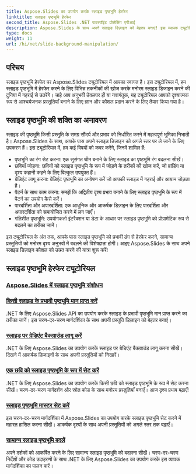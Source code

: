 ```yaml
---
title: Aspose.Slides का उपयोग करके स्लाइड पृष्ठभूमि हेरफेर
linktitle: स्लाइड पृष्ठभूमि हेरफेर
second_title: Aspose.Slides .NET पावरपॉइंट प्रोसेसिंग एपीआई
description: Aspose.Slides के साथ अपने स्लाइड डिज़ाइन को बेहतर बनाएं! इस व्यापक ट्यूटोरियल में जानें कि स्लाइड पृष्ठभूमि में हेरफेर कैसे करें। चरण-दर-चरण निर्देश और कोड उदाहरण प्रदान किए गए।
type: docs
weight: 11
url: /hi/net/slide-background-manipulation/
---
```


## परिचय

स्लाइड पृष्ठभूमि हेरफेर पर Aspose.Slides ट्यूटोरियल में आपका स्वागत है। इस ट्यूटोरियल में, हम स्लाइड पृष्ठभूमि में हेरफेर करने के लिए विभिन्न तकनीकों की खोज करके मनोरम स्लाइड डिजाइन करने की दुनिया में गहराई से उतरेंगे। चाहे आप अनुभवी डेवलपर हों या नवागंतुक, यह ट्यूटोरियल आपको दृश्यात्मक रूप से आश्चर्यजनक प्रस्तुतियाँ बनाने के लिए ज्ञान और कौशल प्रदान करने के लिए तैयार किया गया है।

## स्लाइड पृष्ठभूमि की शक्ति का अनावरण

स्लाइड की पृष्ठभूमि किसी प्रस्तुति के समग्र सौंदर्य और प्रभाव को निर्धारित करने में महत्वपूर्ण भूमिका निभाती है। Aspose.Slides के साथ, आपके पास अपने स्लाइड डिज़ाइन को अगले स्तर पर ले जाने के लिए उपकरण हैं। इस ट्यूटोरियल में, हम कई विषयों को कवर करेंगे, जिनमें शामिल हैं:

- पृष्ठभूमि का रंग सेट करना: एक सुसंगत थीम बनाने के लिए स्लाइड का पृष्ठभूमि रंग बदलना सीखें।
- छवियाँ जोड़ना: छवियों को स्लाइड पृष्ठभूमि के रूप में जोड़ने के तरीकों की खोज करें, जो ब्रांडिंग या दृश्य कहानी कहने के लिए बिल्कुल उपयुक्त हैं।
- ग्रेडिएंट लागू करना: ग्रेडिएंट पृष्ठभूमि का अन्वेषण करें जो आपकी स्लाइड में गहराई और आयाम जोड़ता है।
- पैटर्न के साथ काम करना: समझें कि अद्वितीय दृश्य प्रभाव बनाने के लिए स्लाइड पृष्ठभूमि के रूप में पैटर्न का उपयोग कैसे करें।
- पारदर्शिता और अपारदर्शिता: एक आधुनिक और आकर्षक डिज़ाइन के लिए पारदर्शिता और अपारदर्शिता को समायोजित करने में लग जाएँ।
- गतिशील पृष्ठभूमि: उपयोगकर्ता इंटरैक्शन या डेटा के आधार पर स्लाइड पृष्ठभूमि को प्रोग्रामेटिक रूप से बदलने का तरीका जानें।

इस ट्यूटोरियल के अंत तक, आपके पास स्लाइड पृष्ठभूमि को प्रभावी ढंग से हेरफेर करने, सामान्य प्रस्तुतियों को मनोरम दृश्य अनुभवों में बदलने की विशेषज्ञता होगी। आइए Aspose.Slides के साथ अपने स्लाइड डिज़ाइन कौशल को उन्नत करने की यात्रा शुरू करें!

## स्लाइड पृष्ठभूमि हेरफेर ट्यूटोरियल
### [Aspose.Slides में स्लाइड पृष्ठभूमि संशोधन](./slide-background-modification/)
### [किसी स्लाइड के प्रभावी पृष्ठभूमि मान प्राप्त करें](./get-background-effective-values/)
.NET के लिए Aspose.Slides API का उपयोग करके स्लाइड के प्रभावी पृष्ठभूमि मान प्राप्त करने का तरीका जानें। इस चरण-दर-चरण मार्गदर्शिका के साथ अपनी प्रस्तुति डिज़ाइन को बेहतर बनाएं।
### [स्लाइड पर ग्रेडिएंट बैकग्राउंड लागू करें](./apply-gradient-background/)
.NET के लिए Aspose.Slides का उपयोग करके स्लाइड पर ग्रेडिएंट बैकग्राउंड लागू करना सीखें। दिखने में आकर्षक डिजाइनों के साथ अपनी प्रस्तुतियों को निखारें।
### [एक छवि को स्लाइड पृष्ठभूमि के रूप में सेट करें](./set-image-as-background/)
.NET के लिए Aspose.Slides का उपयोग करके किसी छवि को स्लाइड पृष्ठभूमि के रूप में सेट करना सीखें। चरण-दर-चरण मार्गदर्शन और स्रोत कोड के साथ मनोरम प्रस्तुतियाँ बनाएँ। आज दृश्य प्रभाव बढ़ाएँ!
### [स्लाइड पृष्ठभूमि मास्टर सेट करें](./set-slide-background-master/)
इस चरण-दर-चरण मार्गदर्शिका में Aspose.Slides का उपयोग करके स्लाइड पृष्ठभूमि सेट करने में महारत हासिल करना सीखें। आकर्षक दृश्यों के साथ अपनी प्रस्तुतियों को अगले स्तर तक बढ़ाएँ।
### [सामान्य स्लाइड पृष्ठभूमि बदलें](./change-slide-background-normal/)
अपने दर्शकों को आकर्षित करने के लिए सामान्य स्लाइड पृष्ठभूमि को बदलना सीखें। चरण-दर-चरण निर्देशों और कोड उदाहरणों के साथ .NET के लिए Aspose.Slides का उपयोग करके इस व्यापक मार्गदर्शिका का पालन करें।